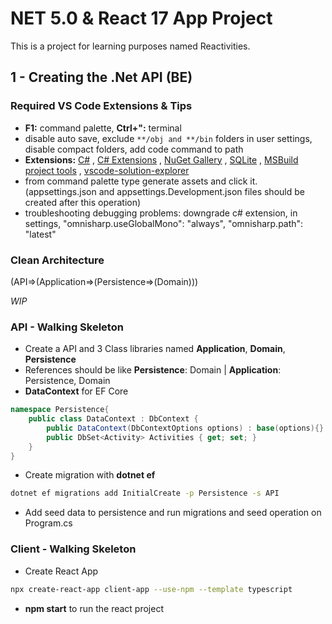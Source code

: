 # NET 5.0 & React 17 App Project

This is a project for learning purposes named Reactivities.

## 1 - Creating the .Net API (BE)

### Required VS Code Extensions & Tips

- **F1:** command palette, **Ctrl+":** terminal
- disable auto save, exclude `**/obj and **/bin` folders in user settings, disable compact folders, add code command to path
- **Extensions:** [C#](https://marketplace.visualstudio.com/items?itemName=ms-dotnettools.csharp) , [C# Extensions](https://marketplace.visualstudio.com/items?itemName=kreativ-software.csharpextensions) , [NuGet Gallery](https://marketplace.visualstudio.com/items?itemName=patcx.vscode-nuget-gallery) , [SQLite](https://marketplace.visualstudio.com/items?itemName=alexcvzz.vscode-sqlite) , [MSBuild project tools](https://marketplace.visualstudio.com/items?itemName=tintoy.msbuild-project-tools) , [vscode-solution-explorer](https://marketplace.visualstudio.com/items?itemName=fernandoescolar.vscode-solution-explorer)
- from command palette type generate assets and click it. (appsettings.json and appsettings.Development.json files should be created after this operation)
- troubleshooting debugging problems: downgrade c# extension, in settings, "omnisharp.useGlobalMono": "always", "omnisharp.path": "latest"

### Clean Architecture

(API=>(Application=>(Persistence=>(Domain)))

*WIP*

### API - Walking Skeleton

- Create a API and 3 Class libraries named **Application**, **Domain**, **Persistence**
- References should be like **Persistence**: Domain | **Application**: Persistence, Domain
- **DataContext** for EF Core

```cs
namespace Persistence{
    public class DataContext : DbContext {
        public DataContext(DbContextOptions options) : base(options){}
        public DbSet<Activity> Activities { get; set; }
    }
}
```

- Create migration with **dotnet ef**

```bash
dotnet ef migrations add InitialCreate -p Persistence -s API
```

- Add seed data to persistence and run migrations and seed operation on Program.cs

### Client - Walking Skeleton

- Create React App

```bash
npx create-react-app client-app --use-npm --template typescript
```

- **npm start** to run the react project

